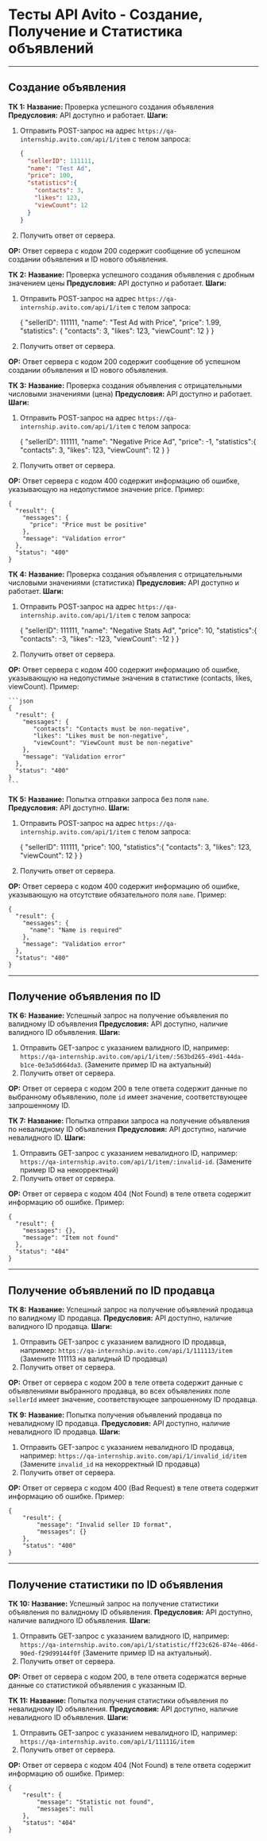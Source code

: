 # Тесты API Avito - Создание, Получение и Статистика объявлений

---

## Создание объявления

**ТК 1:**
**Название:** Проверка успешного создания объявления
**Предусловия:** API доступно и работает.
**Шаги:**
1.  Отправить POST-запрос на адрес `https://qa-internship.avito.com/api/1/item` с телом запроса:

    ```json
    {
      "sellerID": 111111,
      "name": "Test Ad",
      "price": 100,
      "statistics":{
        "contacts": 3,
        "likes": 123,
        "viewCount": 12
      }
    }
    ```

2.  Получить ответ от сервера.

**ОР:** Ответ сервера с кодом 200 содержит сообщение об успешном создании объявления и ID нового объявления.

**ТК 2:**
**Название:** Проверка успешного создания объявления с дробным значением цены
**Предусловия:** API доступно и работает.
**Шаги:**
1.  Отправить POST-запрос на адрес `https://qa-internship.avito.com/api/1/item` с телом запроса:

 
    {
      "sellerID": 111111,
      "name": "Test Ad with Price",
      "price": 1.99,
      "statistics": {
        "contacts": 3,
        "likes": 123,
        "viewCount": 12
      }
    }
   

2.  Получить ответ от сервера.

**ОР:** Ответ сервера с кодом 200 содержит сообщение об успешном создании объявления и ID нового объявления.

**ТК 3:**
**Название:** Проверка создания объявления с отрицательными числовыми значениями (цена)
**Предусловия:** API доступно и работает.
**Шаги:**
1.  Отправить POST-запрос на адрес `https://qa-internship.avito.com/api/1/item` с телом запроса:


    {
      "sellerID": 111111,
      "name": "Negative Price Ad",
      "price": -1,
      "statistics":{
        "contacts": 3,
        "likes": 123,
        "viewCount": 12
      }
    }

2.  Получить ответ от сервера.

**ОР:**  Ответ сервера с кодом 400 содержит информацию об ошибке, указывающую на недопустимое значение price.  Пример:

    
    {
      "result": {
        "messages": {
          "price": "Price must be positive"
        },
        "message": "Validation error"
      },
      "status": "400"
    }
   

**ТК 4:**
**Название:** Проверка создания объявления с отрицательными числовыми значениями (статистика)
**Предусловия:** API доступно и работает.
**Шаги:**
1.  Отправить POST-запрос на адрес `https://qa-internship.avito.com/api/1/item` с телом запроса:


    {
      "sellerID": 111111,
      "name": "Negative Stats Ad",
      "price": 10,
      "statistics":{
        "contacts": -3,
        "likes": -123,
        "viewCount": -12
      }
    }
2.  Получить ответ от сервера.

**ОР:**  Ответ сервера с кодом 400 содержит информацию об ошибке, указывающую на недопустимые значения в статистике (contacts, likes, viewCount).  Пример:

    ```json
    {
      "result": {
        "messages": {
           "contacts": "Contacts must be non-negative",
           "likes": "Likes must be non-negative",
           "viewCount": "ViewCount must be non-negative"
        },
        "message": "Validation error"
      },
      "status": "400"
    }
    ```

**ТК 5:**
**Название:** Попытка отправки запроса без поля `name`.
**Предусловия:** API доступно.
**Шаги:**
1.  Отправить POST-запрос на адрес `https://qa-internship.avito.com/api/1/item` с телом запроса:


    {
      "sellerID": 111111,
      "price": 100,
      "statistics":{
        "contacts": 3,
        "likes": 123,
        "viewCount": 12
      }
    }
    

2.  Получить ответ от сервера.

**ОР:** Ответ сервера с кодом 400 содержит информацию об ошибке, указывающую на отсутствие обязательного поля `name`.  Пример:


    {
      "result": {
        "messages": {
          "name": "Name is required"
        },
        "message": "Validation error"
      },
      "status": "400"
    }

---

## Получение объявления по ID

**ТК 6:**
**Название:** Успешный запрос на получение объявления по валидному ID объявления
**Предусловия:** API доступно, наличие валидного ID объявления.
**Шаги:**
1.  Отправить GET-запрос с указанием валидного ID, например: `https://qa-internship.avito.com/api/1/item/:563bd265-49d1-44da-b1ce-0e3a5d664da3`. (Замените пример ID на актуальный)
2.  Получить ответ от сервера.

**ОР:** Ответ от сервера с кодом 200 в теле ответа содержит данные по выбранному объявлению, поле `id` имеет значение, соответствующее запрошенному ID.

**ТК 7:**
**Название:** Попытка отправки запроса на получение объявления по невалидному ID объявления
**Предусловия:** API доступно, наличие невалидного ID.
**Шаги:**
1.  Отправить GET-запрос с указанием невалидного ID, например: `https://qa-internship.avito.com/api/1/item/:invalid-id`.  (Замените пример ID на некорректный)
2.  Получить ответ от сервера.

**ОР:** Ответ от сервера с кодом 404 (Not Found) в теле ответа содержит информацию об ошибке.  Пример:

    {
      "result": {
        "messages": {},
        "message": "Item not found"
      },
      "status": "404"
    }


---

## Получение объявлений по ID продавца

**ТК 8:**
**Название:** Успешный запрос на получение объявлений продавца по валидному ID продавца.
**Предусловия:** API доступно, наличие валидного ID продавца.
**Шаги:**
1.  Отправить GET-запрос с указанием валидного ID продавца, например: `https://qa-internship.avito.com/api/1/111113/item` (Замените 111113 на валидный ID продавца)
2.  Получить ответ от сервера.

**ОР:** Ответ от сервера с кодом 200 в теле ответа содержит данные с объявлениями выбранного продавца, во всех объявлениях поле `sellerId` имеет значение, соответствующее запрошенному ID продавца.

**ТК 9:**
**Название:** Попытка получения объявлений продавца по невалидному ID продавца.
**Предусловия:** API доступно, наличие невалидного ID продавца.
**Шаги:**
1.  Отправить GET-запрос с указанием невалидного ID продавца, например: `https://qa-internship.avito.com/api/1/invalid_id/item` (Замените `invalid_id` на некорректный ID продавца)
2.  Получить ответ от сервера.

**ОР:** Ответ от сервера с кодом 400 (Bad Request) в теле ответа содержит информацию об ошибке. Пример:


    {
        "result": {
            "message": "Invalid seller ID format",
            "messages": {}
        },
        "status": "400"
    }

---

## Получение статистики по ID объявления

**ТК 10:**
**Название:** Успешный запрос на получение статистики объявления по валидному ID объявления.
**Предусловия:** API доступно, наличие валидного ID объявления.
**Шаги:**
1.  Отправить GET-запрос с указанием валидного ID, например: `https://qa-internship.avito.com/api/1/statistic/ff23c626-874e-406d-90ed-f29d99144f0f` (Замените пример ID на актуальный).
2.  Получить ответ от сервера.

**ОР:** Ответ от сервера с кодом 200, в теле ответа содержатся верные данные со статистикой объявления с указанным ID.

**ТК 11:**
**Название:** Попытка получения статистики объявления по невалидному ID объявления.
**Предусловия:** API доступно, наличие невалидного ID объявления.
**Шаги:**
1.  Отправить GET-запрос с указанием невалидного ID, например: `https://qa-internship.avito.com/api/1/11111G/item`
2.  Получить ответ от сервера.

**ОР:** Ответ от сервера с кодом 404 (Not Found) в теле ответа содержит информацию об ошибке.  Пример:

    {
        "result": {
            "message": "Statistic not found",
            "messages": null
        },
        "status": "404"
    }
